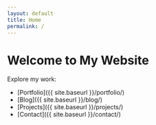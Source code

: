 ```yaml
---
layout: default
title: Home
permalink: /
---
```


# Welcome to My Website

Explore my work:
- [Portfolio]({{ site.baseurl }}/portfolio/)
- [Blog]({{ site.baseurl }}/blog/)
- [Projects]({{ site.baseurl }}/projects/)
- [Contact]({{ site.baseurl }}/contact/)
